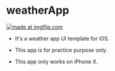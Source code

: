# weatherApp

<a href="https://imgflip.com/gif/25g60w"><img src="https://i.imgflip.com/25g60w.gif" title="made at imgflip.com"/></a>

  * It's a weather app UI template for iOS.

  * This app is for practice purpose only.

  * This app only works on iPhone X.
  
  

